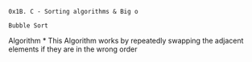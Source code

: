 	0x1B. C - Sorting algorithms & Big o

	Bubble Sort 
Algorithm
	* This Algorithm works by repeatedly swapping the adjacent	    elements if they are in the wrong order
